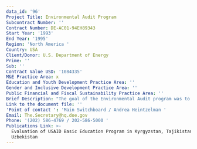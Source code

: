 ```yaml
---
data_id: '96'
Project Title: Environmental Audit Program
Subcontract Number: ''
Contract Number: DE-AC01-94EH89343
Start Year: '1993'
End Year: '1995'
Region: 'North America '
Country: USA
Client/Donor: U.S. Department of Energy
Prime: ''
Sub: ''
Contract Value USD: '1084335'
M&E Practice Area: x
Education and Youth Development Practice Area: ''
Gender and Inclusive Development Practice Area: ''
Public Financial and Fiscal Sustainability Practice Area: ''
Brief Description: "The goal of the Environmental Audit program was to provide a continuing program of internal, independent oversight of DOE line management's environmental performance, in support of DOE's broader goal of achieving full compliance with applicable regulations, reduction of environmental risk, and environmental excellence.\r\n\r\nA DevTech team provided administrative and information management support services to the Office of Environmental Audit at DOE facilities nationwide. The team was responsible for the implementation, operation, documentation, and maintenance of systems for the collection, verification, and publication of audit team (i.e., DOE staff and contractors) data.\r\n\r\nFor each audit, DevTech's administrative team wrote and produced 50-page site handbooks for use by audit team members in preparing for the on-site portion of the audit and writing the report; produced an on-site, 200-page draft report, including compilation of sections by technical specialists, integration of graphics, editing, and coordination of printing; and produced camera-ready final reports incorporating site, technical specialist, and editorial comments for printing by the Government Printing Office."
Link to the document file: ''
'Point of contact ': 'Main Switchboard / Andrea Heintzelman '
Email: The.Secretary@hq.doe.gov
Phone: '(202) 586-4769 / 202-586-5000 '
Publications Link: >-
  Evaluation of USAID Basic Education Program in Kyrgyzstan, Tajikistan, and
  Uzbekistan
---
```

